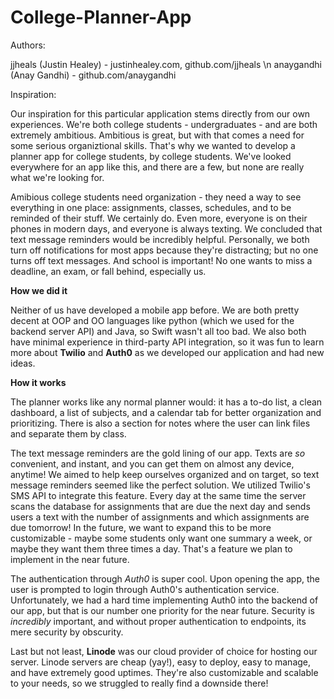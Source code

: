 # College-Planner-App

Authors: 

jjheals (Justin Healey) - justinhealey.com, github.com/jjheals \n
anaygandhi (Anay Gandhi) - github.com/anaygandhi

Inspiration: 

Our inspiration for this particular application stems directly from our own experiences. We're both college students - undergraduates - and are both extremely ambitious. Ambitious is great, but with that comes a need for some serious organiztional skills. That's why we wanted to develop a planner app for college students, by college students. We've looked everywhere for an app like this, and there are a few, but none are really what we're looking for. 

Amibious college students need organization - they need a way to see everything in one place: assignments, classes, schedules, and to be reminded of their stuff. We certainly do. Even more, everyone is on their phones in modern days, and everyone is always texting. We concluded that text message reminders would be incredibly helpful. Personally, we both turn off notifications for most apps because they're distracting; but no one turns off text messages. And school is important! No one wants to miss a deadline, an exam, or fall behind, especially us. 

**How we did it**

Neither of us have developed a mobile app before. We are both pretty decent at OOP and OO languages like python (which we used for the backend server API) and Java, so Swift wasn't all too bad. We also both have minimal experience in third-party API integration, so it was fun to learn more about **Twilio** and **Auth0** as we developed our application and had new ideas. 

**How it works** 

The planner works like any normal planner would: it has a to-do list, a clean dashboard, a list of subjects, and a calendar tab for better organization and prioritizing. There is also a section for notes where the user can link files and separate them by class. 

The text message reminders are the gold lining of our app. Texts are *so* convenient, and instant, and you can get them on almost any device, anytime! We aimed to help keep ourselves organized and on target, so text message reminders seemed like the perfect solution. We utilized Twilio's SMS API to integrate this feature. Every day at the same time the server scans the database for assignments that are due the next day and sends users a text with the number of assignments and which assignments are due tomorrow! In the future, we want to expand this to be more customizable - maybe some students only want one summary a week, or maybe they want them three times a day. That's a feature we plan to implement in the near future. 

The authentication through *Auth0* is super cool. Upon opening the app, the user is prompted to login through Auth0's authentication service. Unfortunately, we had a hard time implementing Auth0 into the backend of our app, but that is our number one priority for the near future. Security is *incredibly* important, and without proper authentication to endpoints, its mere security by obscurity. 

Last but not least, **Linode** was our cloud provider of choice for hosting our server. Linode servers are cheap (yay!), easy to deploy, easy to manage, and have extremely good uptimes. They're also customizable and scalable to your needs, so we struggled to really find a downside there!



